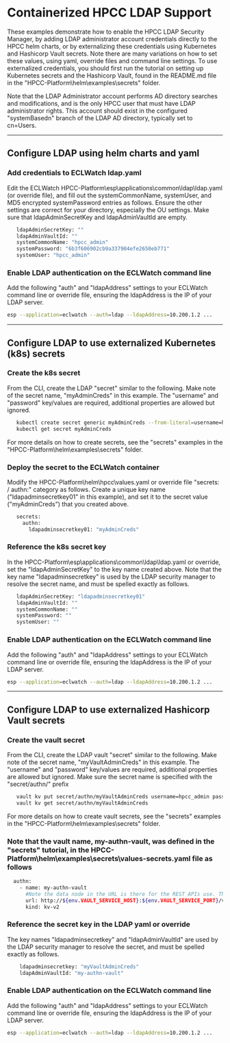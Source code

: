 # Containerized HPCC LDAP Support

These examples demonstrate how to enable the HPCC LDAP Security Manager, by adding LDAP administrator account credentials directly to the HPCC helm charts, or by externalizing these credentials using Kubernetes and Hashicorp Vault secrets. Note there are many variations on how to set these values, using yaml, override files and command line settings. To use externalized credentials, you should first run the tutorial on setting up Kubernetes secrets and the Hashicorp Vault, found in the README.md file in the "HPCC-Platform\helm\examples\secrets" folder.

Note that the LDAP Administrator account performs AD directory searches and modifications, and is the only HPCC user that must have LDAP administrator rights.  This account should exist in the configured "systemBasedn" branch of the LDAP AD directory, typically set to cn=Users.

--------------------------------------------------------------------------------------------------------

## Configure LDAP using helm charts and yaml

### Add credentials to ECLWatch ldap.yaml
   Edit the ECLWatch HPCC-Platform\esp\applications\common\ldap\ldap.yaml (or override file), and fill out the systemCommonName, systemUser, and MD5 encrypted systemPassword entries as follows.
   Ensure the other settings are correct for your directory, especially the OU settings. Make sure that ldapAdminSecretKey and ldapAdminVaultId are empty.

```bash
   ldapAdminSecretKey: ""
   ldapAdminVaultId: ""
   systemCommonName: "hpcc_admin"
   systemPassword: "6b3f606902cb9a337904efe2650eb771"
   systemUser: "hpcc_admin"
```

### Enable LDAP authentication on the ECLWatch command line
   Add the following "auth" and "ldapAddress" settings to your ECLWatch command line or override file, ensuring the ldapAddress is the IP of your LDAP server.

```bash
esp --application=eclwatch --auth=ldap --ldapAddress=10.200.1.2 ...
```

--------------------------------------------------------------------------------------------------------
## Configure LDAP to use externalized Kubernetes (k8s) secrets

### Create the k8s secret
   From the CLI, create the LDAP "secret" similar to the following.
   Make note of the secret name, "myAdminCreds" in this example.
   The "username" and "password" key/values are required, additional properties are allowed but ignored.

```bash
   kubectl create secret generic myAdminCreds --from-literal=username=hpcc_admin --from-literal=password=t0pS3cr3tP@ssw0rd
   kubectl get secret myAdminCreds
```
For more details on how to create secrets, see the "secrets" examples in the "HPCC-Platform\helm\examples\secrets" folder.

### Deploy the secret to the ECLWatch container
   Modify the HPCC-Platform\helm\hpcc\values.yaml or override file "secrets: / authn:" category as follows.
   Create a unique key name ("ldapadminsecretkey01" in this example), and set it to the secret value ("myAdminCreds") that you created above.

```bash
   secrets:
     authn:
       ldapadminsecretkey01: "myAdminCreds"
```

### Reference the k8s secret key
   In the HPCC-Platform\esp\applications\common\ldap\ldap.yaml or override, set the "ldapAdminSecretKey" to the key name created above. Note that the key name "ldapadminsecretkey" is used by the LDAP security manager to resolve the secret name, and must be spelled exactly as follows.

```bash
   ldapAdminSecretKey: "ldapadminsecretkey01"
   ldapAdminVaultId: ""
   systemCommonName: ""
   systemPassword: ""
   systemUser: ""
```

### Enable LDAP authentication on the ECLWatch command line
   Add the following "auth" and "ldapAddress" settings to your ECLWatch command line or override file, ensuring the ldapAddress is the IP of your LDAP server.

```bash
esp --application=eclwatch --auth=ldap --ldapAddress=10.200.1.2 ...
```

--------------------------------------------------------------------------------------------------------
## Configure LDAP to use externalized Hashicorp Vault secrets

### Create the vault secret
   From the CLI, create the LDAP vault "secret" similar to the following.
   Make note of the secret name, "myVaultAdminCreds" in this example.
   The "username" and "password" key/values are required, additional properties are allowed but ignored.
   Make sure the secret name is specified with the "secret/authn/" prefix

```bash
   vault kv put secret/authn/myVaultAdminCreds username=hpcc_admin password=t0pS3cr3tP@ssw0rd
   vault kv get secret/authn/myVaultAdminCreds
```

   For more details on how to create vault secrets, see the "secrets" examples in the "HPCC-Platform\helm\examples\secrets" folder.

### Note that the vault name, my-authn-vault, was defined in the "secrets" tutorial, in the HPCC-Platform\helm\examples\secrets\values-secrets.yaml file as follows

```bash
  authn:
    - name: my-authn-vault
      #Note the data node in the URL is there for the REST APIs use. The path inside the vault starts after /data
      url: http://${env.VAULT_SERVICE_HOST}:${env.VAULT_SERVICE_PORT}/v1/secret/data/authn/${secret}
      kind: kv-v2
```

### Reference the secret key in the LDAP yaml or override
   The key names "ldapadminsecretkey" and "ldapAdminVaultId" are used by the LDAP security manager to resolve the secret, and must be spelled exactly as follows.

```bash
    ldapadminsecretkey: "myVaultAdminCreds"
    ldapAdminVaultId: "my-authn-vault"
```

### Enable LDAP authentication on the ECLWatch command line
   Add the following "auth" and "ldapAddress" settings to your ECLWatch command line or override file, ensuring the ldapAddress is the IP of your LDAP server.

```bash
esp --application=eclwatch --auth=ldap --ldapAddress=10.200.1.2 ...
```